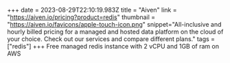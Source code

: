 +++
date = 2023-08-29T22:10:19.983Z
title = "Aiven"
link = "https://aiven.io/pricing?product=redis"
thumbnail = "https://aiven.io/favicons/apple-touch-icon.png"
snippet="All-inclusive and hourly billed pricing for a managed and hosted data platform on the cloud of your choice. Check out our services and compare different plans."
tags = ["redis"]
+++
Free managed redis instance with 2 vCPU and 1GB of ram on AWS
